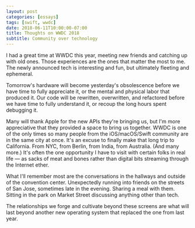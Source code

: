 ```yaml
---
layout: post
categories: [essays]
tags: [swift, wwdc]
date: 2018-06-11T10:00:00-07:00
title: Thoughts on WWDC 2018
subtitle: Community over technology
---
```


I had a great time at WWDC this year, meeting new friends and catching up with old ones. Those experiences are the ones that matter the most to me. The newly announced tech is interesting and fun, but ultimately fleeting and ephemeral.

<!--excerpt-->

Tomorrow's hardware will become yesterday's obsolescence before we have time to fully appreciate it, or the mental and physical labor that produced it. Our code will be rewritten, overwritten, and refactored before we have time to fully understand it, or recoup the long hours spent debugging it.

Many will thank Apple for the new APIs they're bringing us, but I'm more appreciative that they provided a space to bring us together. WWDC is one of the only times so many people from the iOS/macOS/Swift community are in the same city at once. It's an excuse to finally make that long trip to California. From NYC, from Berlin, from India, from Australia. (And many more.) It's often the one opportunity I have to visit with certain folks in real life &mdash; as sacks of meat and bones rather than digital bits streaming through the Internet ether.

What I'll remember most are the conversations in the hallways and outside of the convention center. Unexpectedly running into friends on the streets of San Jose, sometimes late in the evening. Sharing a meal with them. Sitting in the park on Market Street discussing anything other than tech.

The relationships we forge and cultivate beyond these screens are what will last beyond another new operating system that replaced the one from last year.
